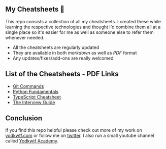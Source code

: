 ## My Cheatsheets 🚀

This repo consists a collection of all my cheatsheets. I created these while learning the respective technologies and thought I'd combine them all at a single place so it's easier for me as well as someone else to refer them whenever needed.

- All the cheatsheets are regularly updated
- They are available in both _markdown_ as well as _PDF_ format
- Any updates/fixes/add-ons are really welcomed

## List of the Cheatsheets - PDF Links

- [Git Commands](https://drive.google.com/file/d/1Hr2bzduRZXtDO5jiYDcBeyqIa8xgjefI/view?usp=sharing)
- [Python Fundamentals](https://drive.google.com/file/d/1KSPASGV9Nz1rZuVT4wXIfEcPkClNuu1s/view?usp=sharing)
- [TypeScript Cheatsheet](https://drive.google.com/file/d/1H-Sn67-XpCIWr-nGPQpk7lm0JAuXrRBB/view?usp=sharing)
- [The Interview Guide](https://drive.google.com/file/d/1W4CHYeXOr8FzA5vajqlxmiDf18lpIX1c/view?usp=sharing)

## Conclusion

If you find this repo helpful please check out more of my work on [yodkwtf.com](https://yodkwtf.com) or follow me on [twitter](https://twitter.com/yodkwtf).
I also run a small youtube channel called [Yodkwtf Academy](https://youtube.com/yodkwtf).
